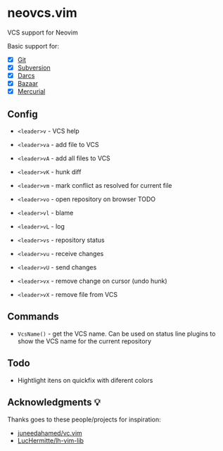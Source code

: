 # neovcs.vim

VCS support for Neovim

Basic support for:

- [x] [Git](https://git-scm.com)
- [x] [Subversion](https://subversion.apache.org)
- [x] [Darcs](http://darcs.net)
- [x] [Bazaar](https://bazaar.canonical.com)
- [x] [Mercurial](https://www.mercurial-scm.org)

## Config

- `<leader>v` - VCS help

- `<leader>va` - add file to VCS
- `<leader>vA` - add all files to VCS

- `<leader>vK` - hunk diff

- `<leader>vm` - mark conflict as resolved for current file

<!-- - `<leader>vn` - go to next change -->

- `<leader>vo` - open repository on browser TODO

- `<leader>vl` - blame
- `<leader>vL` - log
- `<leader>vs` - repository status

- `<leader>vu` - receive changes
- `<leader>vU` - send changes

- `<leader>vx` - remove change on cursor (undo hunk)
- `<leader>vX` - remove file from VCS


## Commands

- `VcsName()` - get the VCS name. Can be used on status line plugins to show
    the VCS name for the current repository

## Todo

- Hightlight itens on quickfix with diferent colors

## Acknowledgments 💡

Thanks goes to these people/projects for inspiration:

- [juneedahamed/vc.vim](https://github.com/juneedahamed/vc.vim)
- [LucHermitte/lh-vim-lib](https://github.com/LucHermitte/lh-vim-lib)


